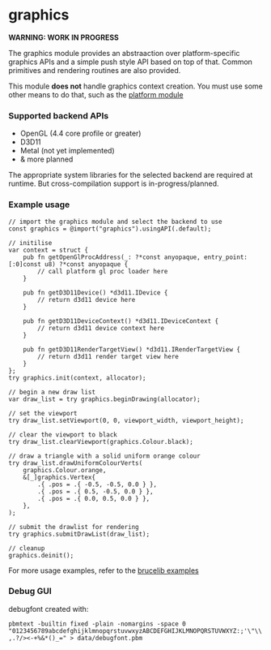 # graphics
**WARNING: WORK IN PROGRESS**

The graphics module provides an abstraaction over platform-specific graphics APIs and a simple push style API based on top of that. Common primitives and rendering routines are also provided.

This module **does not** handle graphics context creation. You must use some other means to do that, such as the [platform module](https://github.com/hazeycode/brucelib/tree/main/modules/platform)

### Supported backend APIs
- OpenGL (4.4 core profile or greater)
- D3D11
- Metal (not yet implemented)
- & more planned

The appropriate system libraries for the selected backend are required at runtime. But cross-compilation support is in-progress/planned.


### Example usage
```zig
// import the graphics module and select the backend to use
const graphics = @import("graphics").usingAPI(.default);

// initilise
var context = struct {
    pub fn getOpenGlProcAddress(_: ?*const anyopaque, entry_point: [:0]const u8) ?*const anyopaque {
        // call platform gl proc loader here
    }

    pub fn getD3D11Device() *d3d11.IDevice {
        // return d3d11 device here
    }

    pub fn getD3D11DeviceContext() *d3d11.IDeviceContext {
        // return d3d11 device context here
    }

    pub fn getD3D11RenderTargetView() *d3d11.IRenderTargetView {
        // return d3d11 render target view here
    }
};
try graphics.init(context, allocator);

// begin a new draw list
var draw_list = try graphics.beginDrawing(allocator);

// set the viewport
try draw_list.setViewport(0, 0, viewport_width, viewport_height);

// clear the viewport to black
try draw_list.clearViewport(graphics.Colour.black);

// draw a triangle with a solid uniform orange colour
try draw_list.drawUniformColourVerts(
    graphics.Colour.orange,
    &[_]graphics.Vertex{
        .{ .pos = .{ -0.5, -0.5, 0.0 } },
        .{ .pos = .{ 0.5, -0.5, 0.0 } },
        .{ .pos = .{ 0.0, 0.5, 0.0 } },
    },
);

// submit the drawlist for rendering
try graphics.submitDrawList(draw_list);

// cleanup
graphics.deinit();
```
For more usage examples, refer to the [brucelib examples](https://github.com/hazeycode/brucelib/tree/main/examples)


### Debug GUI

debugfont created with:

`pbmtext -builtin fixed -plain -nomargins -space 0 "0123456789abcdefghijklmnopqrstuvwxyzABCDEFGHIJKLMNOPQRSTUVWXYZ:;'\"\\,.?/><-+%&*()_=" > data/debugfont.pbm
`

